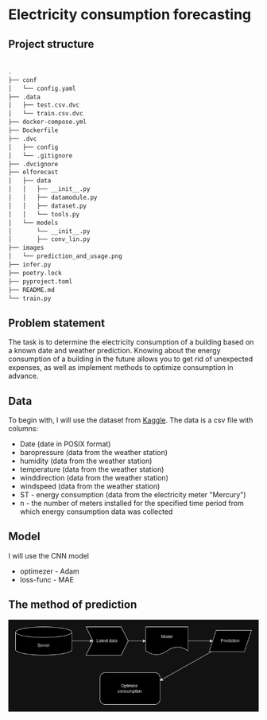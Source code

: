 # Electricity consumption forecasting
## Project structure
```bash

.
├── conf
│   └── config.yaml
├── .data
│   ├── test.csv.dvc
│   └── train.csv.dvc
├── docker-compose.yml
├── Dockerfile
├── .dvc
│   ├── config
│   └── .gitignore
├── .dvcignore
├── elforecast
│   ├── data
│   │   ├── __init__.py
│   │   ├── datamodule.py
│   │   ├── dataset.py
│   │   └── tools.py
│   └── models
│       └── __init__.py
│       ├── conv_lin.py
├── images
│   └── prediction_and_usage.png
├── infer.py
├── poetry.lock
├── pyproject.toml
├── README.md
└── train.py
```
## Problem statement
The task is to determine the electricity consumption of a building based on a known date and weather prediction.
Knowing about the energy consumption of a building in the future allows you to get rid of unexpected expenses, as well as implement methods to optimize consumption in advance.
## Data
To begin with, I will use the dataset from [Kaggle](https://www.kaggle.com/competitions/copy-of-challenge23/data).
The data is a csv file with columns:
* Date (date in POSIX format)
* baropressure (data from the weather station)
* humidity (data from the weather station)
* temperature (data from the weather station)
* winddirection (data from the weather station)
* windspeed (data from the weather station)
* ST - energy consumption (data from the electricity meter "Mercury")
* n - the number of meters installed for the specified time period from which energy consumption data was collected

## Model
I will use the CNN model
* optimezer - Adam
* loss-func - MAE
## The method of prediction
![prediction_and_usage](/images/prediction_and_usage.png)
